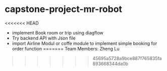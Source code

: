 # capstone-project-mr-robot
<<<<<<< HEAD

* implement Book room or trip using diagflow 
* Try backend API with Json file
* import Airline Modul or coffe module to implement simple booking for order function
=======
Team Members:
	Zheng Lu
>>>>>>> 45695a5728a9bce887f765835fa893668344da0b
